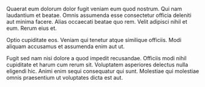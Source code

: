 Quaerat eum dolorum dolor fugit veniam eum quod nostrum. Qui nam laudantium et beatae. Omnis assumenda esse consectetur officia deleniti aut minima facere. Alias occaecati beatae quo rem. Velit adipisci nihil et eum. Rerum eius et.
 Optio cupiditate eos. Veniam qui tenetur atque similique officiis. Modi aliquam accusamus et assumenda enim aut ut.
 Fugit sed nam nisi dolore a quod impedit recusandae. Officiis modi nihil cupiditate et harum cum rerum sit. Voluptatem asperiores delectus nulla eligendi hic. Animi enim sequi consequatur qui sunt. Molestiae qui molestiae omnis praesentium ut voluptates dicta est aut.